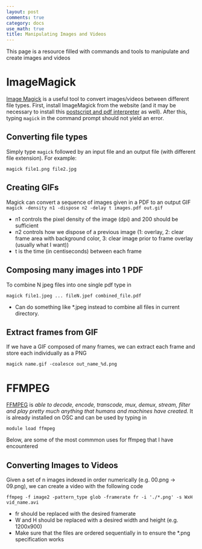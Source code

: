 ```yaml
---
layout: post
comments: true
category: docs
use_math: true
title: Manipulating Images and Videos
---
```


This page is a resource filled with commands and tools to manipulate and create images and videos

# ImageMagick
[Image Magick](https://imagemagick.org/) is a useful tool to convert images/videos between different file types. First, install ImageMagick from the website (and it may be necessary to install this [postscript and pdf interpreter](https://www.ghostscript.com/releases/index.html) as well). After this, typing `magick` in the command prompt should not yield an error. 

## Converting file types
Simply type `magick` followed by an input file and an output file (with different file extension). For example: 

```magick file1.png file2.jpg```

## Creating GIFs

Magick can convert a sequence of images given in a PDF to an output GIF
```magick -density n1 -dispose n2 -delay t images.pdf out.gif```
* n1 controls the pixel density of the image (dpi) and 200 should be sufficient
* n2 controls how we dispose of a previous image (1: overlay, 2: clear frame area with background color, 3: clear image prior to frame overlay (usually what I want))
* t is the time (in centiseconds) between each frame

## Composing many images into 1 PDF
To combine N jpeg files into one single pdf type in

```magick file1.jpeg ... fileN.jpef combined_file.pdf```

* Can do something like \*.jpeg instead to combine all files in current directory.

## Extract frames from GIF
If we have a GIF composed of many frames, we can extract each frame and store each individually as a PNG

```magick name.gif -coalesce out_name_%d.png```

# FFMPEG
[FFMPEG](https://www.ffmpeg.org/about.html) is *able to decode, encode, transcode, mux, demux, stream, filter and play pretty much anything that humans and machines have created.*
It is already installed on OSC and can be used by typing in 

`module load ffmpeg`

Below, are some of the most commmon uses for ffmpeg that I have encountered

## Converting Images to Videos
Given a set of n images indexed in order numerically (e.g. 00.png $\rightarrow$ 09.png), we can create a video with the following code

```ffmpeg -f image2 -pattern_type glob -framerate fr -i './*.png' -s WxH vid_name.avi```

* fr should be replaced with the desired framerate
* W and H should be replaced with a desired width and height (e.g. 1200x900)
* Make sure that the files are ordered sequentially in to ensure the \*.png specification works


